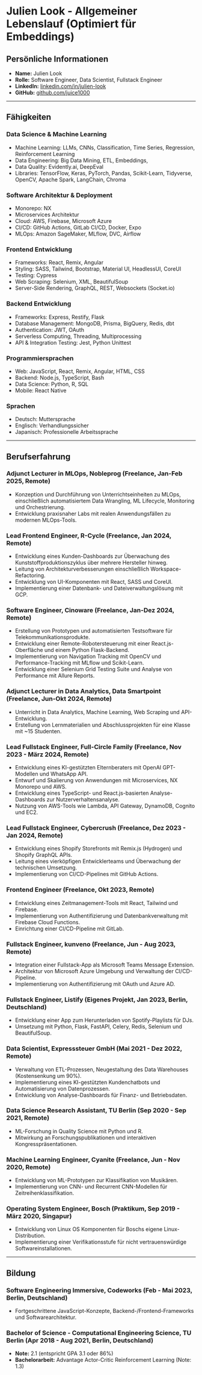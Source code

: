 # Julien Look - Allgemeiner Lebenslauf (Optimiert für Embeddings)

## **Persönliche Informationen**

- **Name:** Julien Look
- **Rolle:** Software Engineer, Data Scientist, Fullstack Engineer
- **LinkedIn:** [linkedin.com/in/julien-look](https://www.linkedin.com/in/julien-look/)
- **GitHub:** [github.com/juice1000](https://github.com/juice1000)

---

## **Fähigkeiten**

### **Data Science & Machine Learning**

- Machine Learning: LLMs, CNNs, Classification, Time Series, Regression, Reinforcement Learning
- Data Engineering: Big Data Mining, ETL, Embeddings,
- Data Quality: Evidently.ai, DeepEval
- Libraries: TensorFlow, Keras, PyTorch, Pandas, Scikit-Learn, Tidyverse, OpenCV, Apache Spark, LangChain, Chroma

### **Software Architektur & Deployment**

- Monorepo: NX
- Microservices Architektur
- Cloud: AWS, Firebase, Microsoft Azure
- CI/CD: GitHub Actions, GitLab CI/CD, Docker, Expo
- MLOps: Amazon SageMaker, MLflow, DVC, Airflow

### **Frontend Entwicklung**

- Frameworks: React, Remix, Angular
- Styling: SASS, Tailwind, Bootstrap, Material UI, HeadlessUI, CoreUI
- Testing: Cypress
- Web Scraping: Selenium, XML, BeautifulSoup
- Server-Side Rendering, GraphQL, REST, Websockets (Socket.io)

### **Backend Entwicklung**

- Frameworks: Express, Restify, Flask
- Database Management: MongoDB, Prisma, BigQuery, Redis, dbt
- Authentication: JWT, OAuth
- Serverless Computing, Threading, Multiprocessing
- API & Integration Testing: Jest, Python Unittest

### **Programmiersprachen**

- Web: JavaScript, React, Remix, Angular, HTML, CSS
- Backend: Node.js, TypeScript, Bash
- Data Science: Python, R, SQL
- Mobile: React Native

### **Sprachen**

- Deutsch: Muttersprache
- Englisch: Verhandlungssicher
- Japanisch: Professionelle Arbeitssprache

---

## **Berufserfahrung**

### **Adjunct Lecturer in MLOps, Nobleprog (Freelance, Jan-Feb 2025, Remote)**

- Konzeption und Durchführung von Unterrichtseinheiten zu MLOps, einschließlich automatisiertem Data Wrangling, ML Lifecycle, Monitoring und Orchestrierung.
- Entwicklung praxisnaher Labs mit realen Anwendungsfällen zu modernen MLOps-Tools.

### **Lead Frontend Engineer, R-Cycle (Freelance, Jan 2024, Remote)**

- Entwicklung eines Kunden-Dashboards zur Überwachung des Kunststoffproduktionszyklus über mehrere Hersteller hinweg.
- Leitung von Architekturverbesserungen einschließlich Workspace-Refactoring.
- Entwicklung von UI-Komponenten mit React, SASS und CoreUI.
- Implementierung einer Datenbank- und Dateiverwaltungslösung mit GCP.

### **Software Engineer, Cinoware (Freelance, Jan-Dez 2024, Remote)**

- Erstellung von Prototypen und automatisierten Testsoftware für Telekommunikationsprodukte.
- Entwicklung einer Remote-Robotersteuerung mit einer React.js-Oberfläche und einem Python Flask-Backend.
- Implementierung von Navigation Tracking mit OpenCV und Performance-Tracking mit MLflow und Scikit-Learn.
- Entwicklung einer Selenium Grid Testing Suite und Analyse von Performance mit Allure Reports.

### **Adjunct Lecturer in Data Analytics, Data Smartpoint (Freelance, Jun-Okt 2024, Remote)**

- Unterricht in Data Analytics, Machine Learning, Web Scraping und API-Entwicklung.
- Erstellung von Lernmaterialien und Abschlussprojekten für eine Klasse mit ~15 Studenten.

### **Lead Fullstack Engineer, Full-Circle Family (Freelance, Nov 2023 - März 2024, Remote)**

- Entwicklung eines KI-gestützten Elternberaters mit OpenAI GPT-Modellen und WhatsApp API.
- Entwurf und Skalierung von Anwendungen mit Microservices, NX Monorepo und AWS.
- Entwicklung eines TypeScript- und React.js-basierten Analyse-Dashboards zur Nutzerverhaltensanalyse.
- Nutzung von AWS-Tools wie Lambda, API Gateway, DynamoDB, Cognito und EC2.

### **Lead Fullstack Engineer, Cybercrush (Freelance, Dez 2023 - Jan 2024, Remote)**

- Entwicklung eines Shopify Storefronts mit Remix.js (Hydrogen) und Shopify GraphQL APIs.
- Leitung eines vierköpfigen Entwicklerteams und Überwachung der technischen Umsetzung.
- Implementierung von CI/CD-Pipelines mit GitHub Actions.

### **Frontend Engineer (Freelance, Okt 2023, Remote)**

- Entwicklung eines Zeitmanagement-Tools mit React, Tailwind und Firebase.
- Implementierung von Authentifizierung und Datenbankverwaltung mit Firebase Cloud Functions.
- Einrichtung einer CI/CD-Pipeline mit GitLab.

### **Fullstack Engineer, kunveno (Freelance, Jun - Aug 2023, Remote)**

- Integration einer Fullstack-App als Microsoft Teams Message Extension.
- Architektur von Microsoft Azure Umgebung und Verwaltung der CI/CD-Pipeline.
- Implementierung von Authentifizierung mit OAuth und Azure AD.

### **Fullstack Engineer, Listify (Eigenes Projekt, Jan 2023, Berlin, Deutschland)**

- Entwicklung einer App zum Herunterladen von Spotify-Playlists für DJs.
- Umsetzung mit Python, Flask, FastAPI, Celery, Redis, Selenium und BeautifulSoup.

### **Data Scientist, Expresssteuer GmbH (Mai 2021 - Dez 2022, Remote)**

- Verwaltung von ETL-Prozessen, Neugestaltung des Data Warehouses (Kostensenkung um 90%).
- Implementierung eines KI-gestützten Kundenchatbots und Automatisierung von Datenprozessen.
- Entwicklung von Analyse-Dashboards für Finanz- und Betriebsdaten.

### **Data Science Research Assistant, TU Berlin (Sep 2020 - Sep 2021, Remote)**

- ML-Forschung in Quality Science mit Python und R.
- Mitwirkung an Forschungspublikationen und interaktiven Kongresspräsentationen.

### **Machine Learning Engineer, Cyanite (Freelance, Jun - Nov 2020, Remote)**

- Entwicklung von ML-Prototypen zur Klassifikation von Musikären.
- Implementierung von CNN- und Recurrent CNN-Modellen für Zeitreihenklassifikation.

### **Operating System Engineer, Bosch (Praktikum, Sep 2019 - März 2020, Singapur)**

- Entwicklung von Linux OS Komponenten für Boschs eigene Linux-Distribution.
- Implementierung einer Verifikationsstufe für nicht vertrauenswürdige Softwareinstallationen.

---

## **Bildung**

### **Software Engineering Immersive, Codeworks (Feb - Mai 2023, Berlin, Deutschland)**

- Fortgeschrittene JavaScript-Konzepte, Backend-/Frontend-Frameworks und Softwarearchitektur.

### **Bachelor of Science - Computational Engineering Science, TU Berlin (Apr 2018 - Aug 2021, Berlin, Deutschland)**

- **Note:** 2.1 (entspricht GPA 3.1 oder 86%)
- **Bachelorarbeit:** Advantage Actor-Critic Reinforcement Learning (Note: 1.3)
